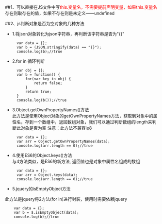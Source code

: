 ##1、可以直接在JS文件中写<font color=red>this.变量名，不需要提前声明变量，如果this.变量名</font>存在则取存在的值，如果不存在则是未定义——undefined

##2、js判断对象是否为空对象的几种方法
- 1.将json对象转化为json字符串，再判断该字符串是否为"{}"

		var data = {};
		var b = (JSON.stringify(data) == "{}");
		console.log(b);//true
- 2.for in 循环判断
		
		var obj = {};
		var b = function() {
			for(var key in obj) {
				return false;
			}
			return true;
		}
		console.log(b());//true

- 3.Object.getOwnPropertyNames()方法<br>
此方法是使用Object对象的getOwnPropertyNames方法，获取到对象中的属性名，存到一个数组中，返回数组对象，我们可以通过判断数组的length来判断此对象是否为空
注意：此方法不兼容ie8

		var data = {};
		var arr = Object.getOwnPropertyNames(data);
		console.log(arr.length == 0);//true

- 4.使用ES6的Object.keys()方法<br>
与4方法类似，是ES6的新方法, 返回值也是对象中属性名组成的数组

		var data = {};
		var arr = Object.keys(data);
		console.log(arr.length == 0);//true

- 5.jquery的isEmptyObject方法<br>

此方法是jquery将2方法(for in)进行封装，使用时需要依赖jquery

	
		var data = {};
		var b = $.isEmptyObject(data);
		console.log(b);//true